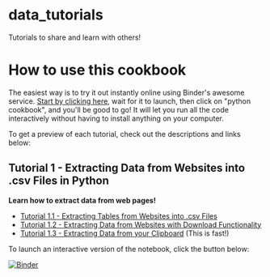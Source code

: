 # data_tutorials
Tutorials to share and learn with others!

# How to use this cookbook
The easiest way is to try it out instantly online using Binder's awesome service. [Start by clicking here](https://mybinder.org/v2/gh/jimmyvluong/data_tutorials/HEAD), wait for it to launch, then click on "python cookbook", and you'll be good to go! It will let you run all the code interactively without having to install anything on your computer.

To get a preview of each tutorial, check out the descriptions and links below:

## Tutorial 1 - Extracting Data from Websites into .csv Files in Python
**Learn how to extract data from web pages!**
- [Tutorial 1.1 - Extracting Tables from Websites into .csv Files](https://github.com/jimmyvluong/data_tutorials/blob/main/python%20cookbook/Tutorial%201.1%20-%20Extracting%20Tables%20from%20Websites.ipynb)
- [Tutorial 1.2 - Extracting Data from Websites with Download Functionality](https://github.com/jimmyvluong/data_tutorials/blob/main/python%20cookbook/Tutorial%201.2%20-%20Extracting%20Downloadable%20Files%20from%20Websites.ipynb)
- [Tutorial 1.3 - Extracting Data from your Clipboard](https://github.com/jimmyvluong/data_tutorials/blob/main/python%20cookbook/Tutorial%201.3%20-%20Extracting%20Data%20from%20your%20Clipboard.ipynb) (This is fast!)

To launch an interactive version of the notebook, click the button below:

[![Binder](https://mybinder.org/badge_logo.svg)](https://mybinder.org/v2/gh/jimmyvluong/data_tutorials/HEAD)
